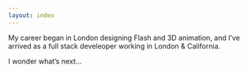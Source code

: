 ```yaml
---
layout: index
---
```

My career began in London designing Flash and 3D animation, and I’ve arrived as a full stack develeoper working in London & California.

I wonder what’s next...
